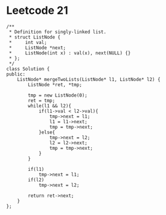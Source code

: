 # Leetcode 21
    /**
     * Definition for singly-linked list.
     * struct ListNode {
     *     int val;
     *     ListNode *next;
     *     ListNode(int x) : val(x), next(NULL) {}
     * };
     */
    class Solution {
    public:
        ListNode* mergeTwoLists(ListNode* l1, ListNode* l2) {
            ListNode *ret, *tmp;

            tmp = new ListNode(0);
            ret = tmp;
            while(l1 && l2){
                if(l1->val < l2->val){
                    tmp->next = l1;
                    l1 = l1->next;
                    tmp = tmp->next;
                }else{
                    tmp->next = l2;
                    l2 = l2->next;
                    tmp = tmp->next;
                }
            }

            if(l1)
                tmp->next = l1;
            if(l2)
                tmp->next = l2;

            return ret->next;
        }
    };
